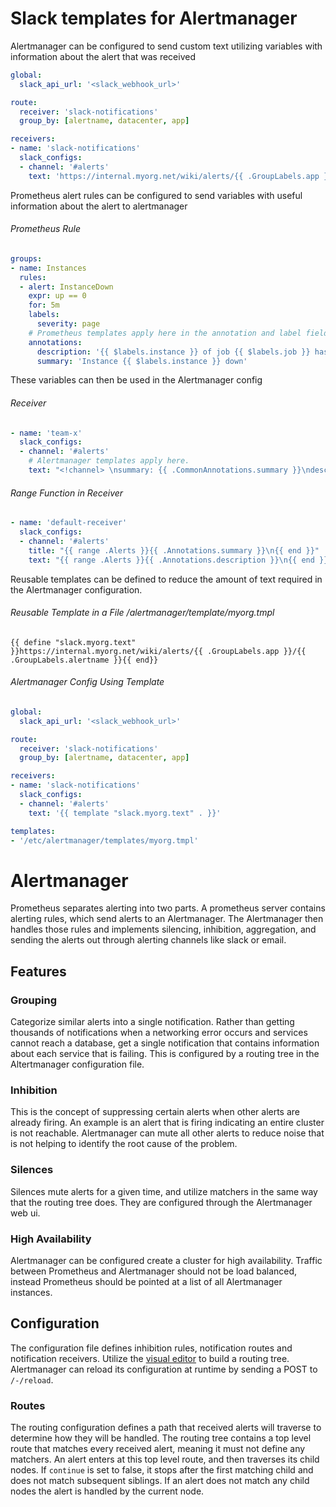 # Slack templates for Alertmanager
Alertmanager can be configured to send custom text utilizing variables with information about the alert that was received
```yaml
global:
  slack_api_url: '<slack_webhook_url>'

route:
  receiver: 'slack-notifications'
  group_by: [alertname, datacenter, app]

receivers:
- name: 'slack-notifications'
  slack_configs:
  - channel: '#alerts'
    text: 'https://internal.myorg.net/wiki/alerts/{{ .GroupLabels.app }}/{{ .GroupLabels.alertname }}'
```
Prometheus alert rules can be configured to send variables with useful information about the alert to alertmanager
###### Prometheus Rule
```yaml
groups:
- name: Instances
  rules:
  - alert: InstanceDown
    expr: up == 0
    for: 5m
    labels:
      severity: page
    # Prometheus templates apply here in the annotation and label fields of the alert.
    annotations:
      description: '{{ $labels.instance }} of job {{ $labels.job }} has been down for more than 5 minutes.'
      summary: 'Instance {{ $labels.instance }} down'
```
These variables can then be used in the Alertmanager config
###### Receiver
```yaml
- name: 'team-x'
  slack_configs:
  - channel: '#alerts'
    # Alertmanager templates apply here.
    text: "<!channel> \nsummary: {{ .CommonAnnotations.summary }}\ndescription: {{ .CommonAnnotations.description }}"
```
###### Range Function in Receiver
```yaml
- name: 'default-receiver'
  slack_configs:
  - channel: '#alerts'
    title: "{{ range .Alerts }}{{ .Annotations.summary }}\n{{ end }}"
    text: "{{ range .Alerts }}{{ .Annotations.description }}\n{{ end }}"
```
Reusable templates can be defined to reduce the amount of text required in the Alertmanager configuration.
###### Reusable Template in a File /alertmanager/template/myorg.tmpl
```text
{{ define "slack.myorg.text" }}https://internal.myorg.net/wiki/alerts/{{ .GroupLabels.app }}/{{ .GroupLabels.alertname }}{{ end}}
```
###### Alertmanager Config Using Template
```yaml
global:
  slack_api_url: '<slack_webhook_url>'

route:
  receiver: 'slack-notifications'
  group_by: [alertname, datacenter, app]

receivers:
- name: 'slack-notifications'
  slack_configs:
  - channel: '#alerts'
    text: '{{ template "slack.myorg.text" . }}'

templates:
- '/etc/alertmanager/templates/myorg.tmpl'
```

# Alertmanager
Prometheus separates alerting into two parts. A prometheus server contains alerting rules, which send alerts to an Alertmanager. The Alertmanager then handles those rules and implements silencing, inhibition, aggregation, and sending the alerts out through alerting channels like slack or email.
## Features
### Grouping
Categorize similar alerts into a single notification. Rather than getting thousands of notifications when a networking error occurs and services cannot reach a database, get a single notification that contains information about each service that is failing. This is configured by a routing tree in the Altertmanager configuration file.
### Inhibition
This is the concept of suppressing certain alerts when other alerts are already firing. An example is an alert that is firing indicating an entire cluster is not reachable. Alertmanager can mute all other alerts to reduce noise that is not helping to identify the root cause of the problem.
### Silences
Silences mute alerts for a given time, and utilize matchers in the same way that the routing tree does. They are configured through the Alertmanager web ui.
### High Availability
Alertmanager can be configured create a cluster for high availability. Traffic between Prometheus and Alertmanager should not be load balanced, instead Prometheus should be pointed at a list of all Alertmanager instances.
## Configuration
The configuration file defines inhibition rules, notification routes and notification receivers. Utilize the [visual editor](https://www.prometheus.io/webtools/alerting/routing-tree-editor?_gl=1*ks2oop*_ga*MjY1MTMxNzYyLjE3NDE4MDQ3MjY.*_ga_80ZM8LGB96*MTc0NDM3NzgyNy4xNS4xLjE3NDQzNzgyOTEuMC4wLjA.) to build a routing tree. Alertmanager can reload its configuration at runtime by sending a POST to `/-/reload`.
### Routes
The routing configuration defines a path that received alerts will traverse to determine how they will be handled. The routing tree contains a top level route that matches every received alert, meaning it must not define any matchers. An alert enters at this top level route, and then traverses its child nodes. If `continue` is set to false, it stops after the first matching child and does not match subsequent siblings. If an alert does not match any child nodes the alert is handled by the current node.